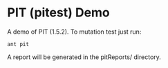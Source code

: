 # PIT (pitest) Demo

A demo of PIT (1.5.2). To mutation test just run:

```
ant pit
```

A report will be generated in the pitReports/ directory.
